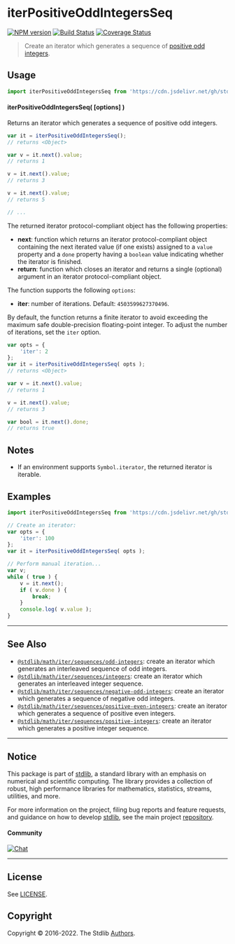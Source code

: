 <!--

@license Apache-2.0

Copyright (c) 2020 The Stdlib Authors.

Licensed under the Apache License, Version 2.0 (the "License");
you may not use this file except in compliance with the License.
You may obtain a copy of the License at

   http://www.apache.org/licenses/LICENSE-2.0

Unless required by applicable law or agreed to in writing, software
distributed under the License is distributed on an "AS IS" BASIS,
WITHOUT WARRANTIES OR CONDITIONS OF ANY KIND, either express or implied.
See the License for the specific language governing permissions and
limitations under the License.

-->

# iterPositiveOddIntegersSeq

[![NPM version][npm-image]][npm-url] [![Build Status][test-image]][test-url] [![Coverage Status][coverage-image]][coverage-url] <!-- [![dependencies][dependencies-image]][dependencies-url] -->

> Create an iterator which generates a sequence of [positive odd integers][oeis-a005408].

<!-- Section to include introductory text. Make sure to keep an empty line after the intro `section` element and another before the `/section` close. -->

<section class="intro">

</section>

<!-- /.intro -->

<!-- Package usage documentation. -->



<section class="usage">

## Usage

<!-- eslint-disable id-length -->

```javascript
import iterPositiveOddIntegersSeq from 'https://cdn.jsdelivr.net/gh/stdlib-js/math-iter-sequences-positive-odd-integers@deno/mod.js';
```

#### iterPositiveOddIntegersSeq( \[options] )

Returns an iterator which generates a sequence of positive odd integers.

<!-- eslint-disable id-length -->

```javascript
var it = iterPositiveOddIntegersSeq();
// returns <Object>

var v = it.next().value;
// returns 1

v = it.next().value;
// returns 3

v = it.next().value;
// returns 5

// ...
```

The returned iterator protocol-compliant object has the following properties:

-   **next**: function which returns an iterator protocol-compliant object containing the next iterated value (if one exists) assigned to a `value` property and a `done` property having a `boolean` value indicating whether the iterator is finished.
-   **return**: function which closes an iterator and returns a single (optional) argument in an iterator protocol-compliant object.

The function supports the following `options`:

-   **iter**: number of iterations. Default: `4503599627370496`.

By default, the function returns a finite iterator to avoid exceeding the maximum safe double-precision floating-point integer. To adjust the number of iterations, set the `iter` option.

<!-- eslint-disable id-length -->

```javascript
var opts = {
    'iter': 2
};
var it = iterPositiveOddIntegersSeq( opts );
// returns <Object>

var v = it.next().value;
// returns 1

v = it.next().value;
// returns 3

var bool = it.next().done;
// returns true
```

</section>

<!-- /.usage -->

<!-- Package usage notes. Make sure to keep an empty line after the `section` element and another before the `/section` close. -->

<section class="notes">

## Notes

-   If an environment supports `Symbol.iterator`, the returned iterator is iterable.

</section>

<!-- /.notes -->

<!-- Package usage examples. -->

<section class="examples">

## Examples

<!-- eslint no-undef: "error" -->

<!-- eslint-disable id-length -->

```javascript
import iterPositiveOddIntegersSeq from 'https://cdn.jsdelivr.net/gh/stdlib-js/math-iter-sequences-positive-odd-integers@deno/mod.js';

// Create an iterator:
var opts = {
    'iter': 100
};
var it = iterPositiveOddIntegersSeq( opts );

// Perform manual iteration...
var v;
while ( true ) {
    v = it.next();
    if ( v.done ) {
        break;
    }
    console.log( v.value );
}
```

</section>

<!-- /.examples -->

<!-- Section to include cited references. If references are included, add a horizontal rule *before* the section. Make sure to keep an empty line after the `section` element and another before the `/section` close. -->

<section class="references">

</section>

<!-- /.references -->

<!-- Section for related `stdlib` packages. Do not manually edit this section, as it is automatically populated. -->

<section class="related">

* * *

## See Also

-   <span class="package-name">[`@stdlib/math/iter/sequences/odd-integers`][@stdlib/math/iter/sequences/odd-integers]</span><span class="delimiter">: </span><span class="description">create an iterator which generates an interleaved sequence of odd integers.</span>
-   <span class="package-name">[`@stdlib/math/iter/sequences/integers`][@stdlib/math/iter/sequences/integers]</span><span class="delimiter">: </span><span class="description">create an iterator which generates an interleaved integer sequence.</span>
-   <span class="package-name">[`@stdlib/math/iter/sequences/negative-odd-integers`][@stdlib/math/iter/sequences/negative-odd-integers]</span><span class="delimiter">: </span><span class="description">create an iterator which generates a sequence of negative odd integers.</span>
-   <span class="package-name">[`@stdlib/math/iter/sequences/positive-even-integers`][@stdlib/math/iter/sequences/positive-even-integers]</span><span class="delimiter">: </span><span class="description">create an iterator which generates a sequence of positive even integers.</span>
-   <span class="package-name">[`@stdlib/math/iter/sequences/positive-integers`][@stdlib/math/iter/sequences/positive-integers]</span><span class="delimiter">: </span><span class="description">create an iterator which generates a positive integer sequence.</span>

</section>

<!-- /.related -->

<!-- Section for all links. Make sure to keep an empty line after the `section` element and another before the `/section` close. -->


<section class="main-repo" >

* * *

## Notice

This package is part of [stdlib][stdlib], a standard library with an emphasis on numerical and scientific computing. The library provides a collection of robust, high performance libraries for mathematics, statistics, streams, utilities, and more.

For more information on the project, filing bug reports and feature requests, and guidance on how to develop [stdlib][stdlib], see the main project [repository][stdlib].

#### Community

[![Chat][chat-image]][chat-url]

---

## License

See [LICENSE][stdlib-license].


## Copyright

Copyright &copy; 2016-2022. The Stdlib [Authors][stdlib-authors].

</section>

<!-- /.stdlib -->

<!-- Section for all links. Make sure to keep an empty line after the `section` element and another before the `/section` close. -->

<section class="links">

[npm-image]: http://img.shields.io/npm/v/@stdlib/math-iter-sequences-positive-odd-integers.svg
[npm-url]: https://npmjs.org/package/@stdlib/math-iter-sequences-positive-odd-integers

[test-image]: https://github.com/stdlib-js/math-iter-sequences-positive-odd-integers/actions/workflows/test.yml/badge.svg?branch=main
[test-url]: https://github.com/stdlib-js/math-iter-sequences-positive-odd-integers/actions/workflows/test.yml?query=branch:main

[coverage-image]: https://img.shields.io/codecov/c/github/stdlib-js/math-iter-sequences-positive-odd-integers/main.svg
[coverage-url]: https://codecov.io/github/stdlib-js/math-iter-sequences-positive-odd-integers?branch=main

<!--

[dependencies-image]: https://img.shields.io/david/stdlib-js/math-iter-sequences-positive-odd-integers.svg
[dependencies-url]: https://david-dm.org/stdlib-js/math-iter-sequences-positive-odd-integers/main

-->

[chat-image]: https://img.shields.io/gitter/room/stdlib-js/stdlib.svg
[chat-url]: https://gitter.im/stdlib-js/stdlib/

[stdlib]: https://github.com/stdlib-js/stdlib

[stdlib-authors]: https://github.com/stdlib-js/stdlib/graphs/contributors

[umd]: https://github.com/umdjs/umd
[es-module]: https://developer.mozilla.org/en-US/docs/Web/JavaScript/Guide/Modules

[deno-url]: https://github.com/stdlib-js/math-iter-sequences-positive-odd-integers/tree/deno
[umd-url]: https://github.com/stdlib-js/math-iter-sequences-positive-odd-integers/tree/umd
[esm-url]: https://github.com/stdlib-js/math-iter-sequences-positive-odd-integers/tree/esm
[branches-url]: https://github.com/stdlib-js/math-iter-sequences-positive-odd-integers/blob/main/branches.md

[stdlib-license]: https://raw.githubusercontent.com/stdlib-js/math-iter-sequences-positive-odd-integers/main/LICENSE

[oeis-a005408]: http://oeis.org/A005408

<!-- <related-links> -->

[@stdlib/math/iter/sequences/odd-integers]: https://github.com/stdlib-js/math-iter-sequences-odd-integers/tree/deno

[@stdlib/math/iter/sequences/integers]: https://github.com/stdlib-js/math-iter-sequences-integers/tree/deno

[@stdlib/math/iter/sequences/negative-odd-integers]: https://github.com/stdlib-js/math-iter-sequences-negative-odd-integers/tree/deno

[@stdlib/math/iter/sequences/positive-even-integers]: https://github.com/stdlib-js/math-iter-sequences-positive-even-integers/tree/deno

[@stdlib/math/iter/sequences/positive-integers]: https://github.com/stdlib-js/math-iter-sequences-positive-integers/tree/deno

<!-- </related-links> -->

</section>

<!-- /.links -->

